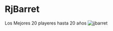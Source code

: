# RjBarret
 Los Mejores 20 playeres hasta 20 años
![jjbarret ](https://user-images.githubusercontent.com/56939175/114279620-dc9aaa80-9a35-11eb-8190-0e73631c80a7.png)
